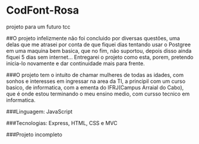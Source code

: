 # CodFont-Rosa
projeto para um futuro tcc

##O projeto infelizmente não foi concluido por diversas questões, uma delas que me atrasei por conta de que fiquei dias tentando usar o Postgree em uma maquina bem basica, que no fim, não suportou, depois disso ainda fiquei 5 dias sem internet... Entregarei o projeto como esta, porem, pretendo inicia-lo novamente e dar continuidade mais para frente. 

###O projeto tem o intuito de chamar mulheres de todas as idades, com sonhos e interesses em ingressar na area da TI, a principil com um curso basico, de informatica, com a ementa do IFRJ(Campus Arraial do Cabo), que é onde estou terminando o meu ensino medio, com cursso tecnico em informatica.

###Linguagem: JavaScript

###Tecnologias: Express, HTML, CSS e MVC

###Projeto incompleto
